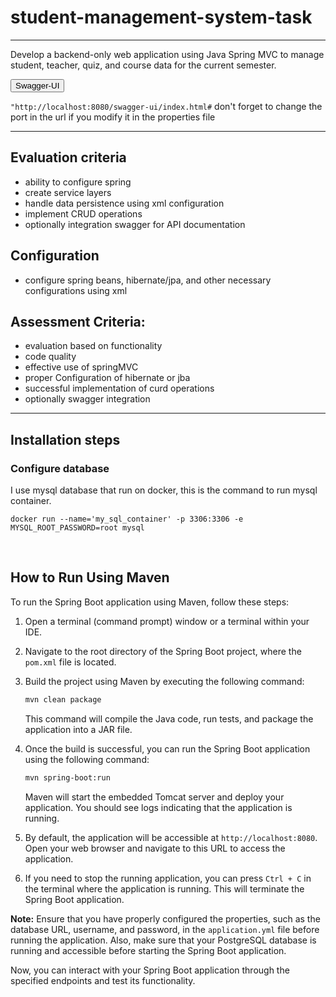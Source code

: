 # student-management-system-task
***
Develop a backend-only web application using Java Spring MVC to manage student, teacher,  quiz, and course data for the current semester. 


<button href="http://localhost:8080/swagger-ui/index.html#">Swagger-UI</button>

`"http://localhost:8080/swagger-ui/index.html#` don't forget to change the port in the url if you modify it in the properties file

***

## Evaluation criteria
- ability to configure spring
- create service layers
- handle data persistence using xml configuration
- implement CRUD operations
- optionally integration swagger for API documentation

## Configuration
- configure spring beans, hibernate/jpa, and other necessary configurations using xml

## Assessment Criteria:
- evaluation based on functionality
- code quality
- effective use of springMVC
- proper Configuration of hibernate or jba
- successful implementation of curd operations
- optionally swagger integration






***
## Installation steps


### Configure database

I use mysql database that run on docker, this is the command to run mysql container.

```docker run --name='my_sql_container' -p 3306:3306 -e MYSQL_ROOT_PASSWORD=root mysql```

<br>

## How to Run Using Maven
To run the Spring Boot application using Maven, follow these steps:

1. Open a terminal (command prompt) window or a terminal within your IDE.

2. Navigate to the root directory of the Spring Boot project, where the `pom.xml` file is located.

3. Build the project using Maven by executing the following command:

   ```bash
   mvn clean package
   ```

   This command will compile the Java code, run tests, and package the application into a JAR file.

4. Once the build is successful, you can run the Spring Boot application using the following command:

   ```bash
   mvn spring-boot:run
   ```

   Maven will start the embedded Tomcat server and deploy your application. You should see logs indicating that the application is running.

5. By default, the application will be accessible at `http://localhost:8080`. Open your web browser and navigate to this URL to access the application.

6. If you need to stop the running application, you can press `Ctrl + C` in the terminal where the application is running. This will terminate the Spring Boot application.

**Note:** Ensure that you have properly configured the properties, such as the database URL, username, and password, in the `application.yml` file before running the application. Also, make sure that your PostgreSQL database is running and accessible before starting the Spring Boot application.

Now, you can interact with your Spring Boot application through the specified endpoints and test its functionality.


